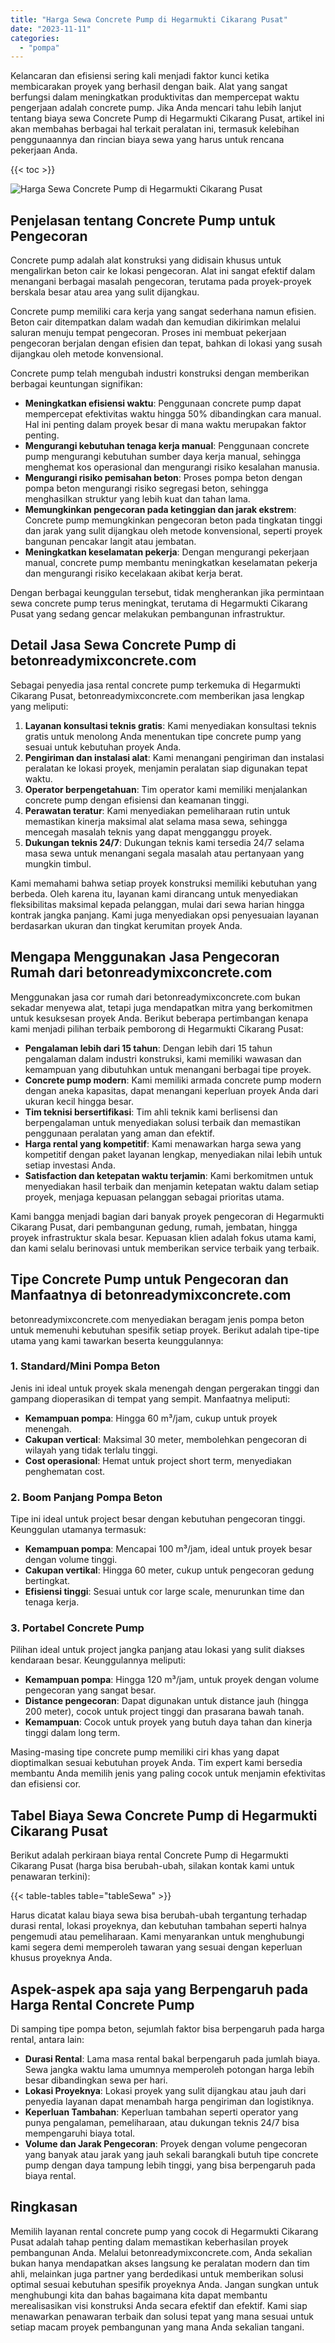 ```yaml
---
title: "Harga Sewa Concrete Pump di Hegarmukti Cikarang Pusat"
date: "2023-11-11"
categories: 
  - "pompa"
---
```


Kelancaran dan efisiensi sering kali menjadi faktor kunci ketika membicarakan proyek yang berhasil dengan baik. Alat yang sangat berfungsi dalam meningkatkan produktivitas dan mempercepat waktu pengerjaan adalah concrete pump. Jika Anda mencari tahu lebih lanjut tentang biaya sewa Concrete Pump di Hegarmukti Cikarang Pusat, artikel ini akan membahas berbagai hal terkait peralatan ini, termasuk kelebihan penggunaannya dan rincian biaya sewa yang harus untuk rencana pekerjaan Anda.

{{< toc >}}

![Harga Sewa Concrete Pump di Hegarmukti Cikarang Pusat](https://betoncor8.github.io/pump/concrete-pump%20(24).png)

## Penjelasan tentang Concrete Pump untuk Pengecoran

Concrete pump adalah alat konstruksi yang didisain khusus untuk mengalirkan beton cair ke lokasi pengecoran. Alat ini sangat efektif dalam menangani berbagai masalah pengecoran, terutama pada proyek-proyek berskala besar atau area yang sulit dijangkau.

Concrete pump memiliki cara kerja yang sangat sederhana namun efisien. Beton cair ditempatkan dalam wadah dan kemudian dikirimkan melalui saluran menuju tempat pengecoran. Proses ini membuat pekerjaan pengecoran berjalan dengan efisien dan tepat, bahkan di lokasi yang susah dijangkau oleh metode konvensional.

Concrete pump telah mengubah industri konstruksi dengan memberikan berbagai keuntungan signifikan:

- **Meningkatkan efisiensi waktu**: Penggunaan concrete pump dapat mempercepat efektivitas waktu hingga 50% dibandingkan cara manual. Hal ini penting dalam proyek besar di mana waktu merupakan faktor penting.
- **Mengurangi kebutuhan tenaga kerja manual**: Penggunaan concrete pump mengurangi kebutuhan sumber daya kerja manual, sehingga menghemat kos operasional dan mengurangi risiko kesalahan manusia.
- **Mengurangi risiko pemisahan beton**: Proses pompa beton dengan pompa beton mengurangi risiko segregasi beton, sehingga menghasilkan struktur yang lebih kuat dan tahan lama.
- **Memungkinkan pengecoran pada ketinggian dan jarak ekstrem**: Concrete pump memungkinkan pengecoran beton pada tingkatan tinggi dan jarak yang sulit dijangkau oleh metode konvensional, seperti proyek bangunan pencakar langit atau jembatan.
- **Meningkatkan keselamatan pekerja**: Dengan mengurangi pekerjaan manual, concrete pump membantu meningkatkan keselamatan pekerja dan mengurangi risiko kecelakaan akibat kerja berat.

Dengan berbagai keunggulan tersebut, tidak mengherankan jika permintaan sewa concrete pump terus meningkat, terutama di Hegarmukti Cikarang Pusat yang sedang gencar melakukan pembangunan infrastruktur.

## Detail Jasa Sewa Concrete Pump di betonreadymixconcrete.com

Sebagai penyedia jasa rental concrete pump terkemuka di Hegarmukti Cikarang Pusat, betonreadymixconcrete.com memberikan jasa lengkap yang meliputi:

1. **Layanan konsultasi teknis gratis**: Kami menyediakan konsultasi teknis gratis untuk menolong Anda menentukan tipe concrete pump yang sesuai untuk kebutuhan proyek Anda.
2. **Pengiriman dan instalasi alat**: Kami menangani pengiriman dan instalasi peralatan ke lokasi proyek, menjamin peralatan siap digunakan tepat waktu.
3. **Operator berpengetahuan**: Tim operator kami memiliki menjalankan concrete pump dengan efisiensi dan keamanan tinggi.
4. **Perawatan teratur**: Kami menyediakan pemeliharaan rutin untuk memastikan kinerja maksimal alat selama masa sewa, sehingga mencegah masalah teknis yang dapat mengganggu proyek.
5. **Dukungan teknis 24/7**: Dukungan teknis kami tersedia 24/7 selama masa sewa untuk menangani segala masalah atau pertanyaan yang mungkin timbul.

Kami memahami bahwa setiap proyek konstruksi memiliki kebutuhan yang berbeda. Oleh karena itu, layanan kami dirancang untuk menyediakan fleksibilitas maksimal kepada pelanggan, mulai dari sewa harian hingga kontrak jangka panjang. Kami juga menyediakan opsi penyesuaian layanan berdasarkan ukuran dan tingkat kerumitan proyek Anda.

## Mengapa Menggunakan Jasa Pengecoran Rumah dari betonreadymixconcrete.com

Menggunakan jasa cor rumah dari betonreadymixconcrete.com bukan sekadar menyewa alat, tetapi juga mendapatkan mitra yang berkomitmen untuk kesuksesan proyek Anda. Berikut beberapa pertimbangan kenapa kami menjadi pilihan terbaik pemborong di Hegarmukti Cikarang Pusat:

- **Pengalaman lebih dari 15 tahun**: Dengan lebih dari 15 tahun pengalaman dalam industri konstruksi, kami memiliki wawasan dan kemampuan yang dibutuhkan untuk menangani berbagai tipe proyek.
- **Concrete pump modern**: Kami memiliki armada concrete pump modern dengan aneka kapasitas, dapat menangani keperluan proyek Anda dari ukuran kecil hingga besar.
- **Tim teknisi bersertifikasi**: Tim ahli teknik kami berlisensi dan berpengalaman untuk menyediakan solusi terbaik dan memastikan penggunaan peralatan yang aman dan efektif.
- **Harga rental yang kompetitif**: Kami menawarkan harga sewa yang kompetitif dengan paket layanan lengkap, menyediakan nilai lebih untuk setiap investasi Anda.
- **Satisfaction dan ketepatan waktu terjamin**: Kami berkomitmen untuk menyediakan hasil terbaik dan menjamin ketepatan waktu dalam setiap proyek, menjaga kepuasan pelanggan sebagai prioritas utama.

Kami bangga menjadi bagian dari banyak proyek pengecoran di Hegarmukti Cikarang Pusat, dari pembangunan gedung, rumah, jembatan, hingga proyek infrastruktur skala besar. Kepuasan klien adalah fokus utama kami, dan kami selalu berinovasi untuk memberikan service terbaik yang terbaik.

## Tipe Concrete Pump untuk Pengecoran dan Manfaatnya di betonreadymixconcrete.com

betonreadymixconcrete.com menyediakan beragam jenis pompa beton untuk memenuhi kebutuhan spesifik setiap proyek. Berikut adalah tipe-tipe utama yang kami tawarkan beserta keunggulannya:

### 1\. Standard/Mini Pompa Beton

Jenis ini ideal untuk proyek skala menengah dengan pergerakan tinggi dan gampang dioperasikan di tempat yang sempit. Manfaatnya meliputi:

- **Kemampuan pompa**: Hingga 60 m³/jam, cukup untuk proyek menengah.
- **Cakupan vertical**: Maksimal 30 meter, membolehkan pengecoran di wilayah yang tidak terlalu tinggi.
- **Cost operasional**: Hemat untuk project short term, menyediakan penghematan cost.

### 2\. Boom Panjang Pompa Beton

Tipe ini ideal untuk project besar dengan kebutuhan pengecoran tinggi. Keunggulan utamanya termasuk:

- **Kemampuan pompa**: Mencapai 100 m³/jam, ideal untuk proyek besar dengan volume tinggi.
- **Cakupan vertikal**: Hingga 60 meter, cukup untuk pengecoran gedung bertingkat.
- **Efisiensi tinggi**: Sesuai untuk cor large scale, menurunkan time dan tenaga kerja.

### 3\. Portabel Concrete Pump

Pilihan ideal untuk project jangka panjang atau lokasi yang sulit diakses kendaraan besar. Keunggulannya meliputi:

- **Kemampuan pompa**: Hingga 120 m³/jam, untuk proyek dengan volume pengecoran yang sangat besar.
- **Distance pengecoran**: Dapat digunakan untuk distance jauh (hingga 200 meter), cocok untuk project tinggi dan prasarana bawah tanah.
- **Kemampuan**: Cocok untuk proyek yang butuh daya tahan dan kinerja tinggi dalam long term.

Masing-masing tipe concrete pump memiliki ciri khas yang dapat dioptimalkan sesuai kebutuhan proyek Anda. Tim expert kami bersedia membantu Anda memilih jenis yang paling cocok untuk menjamin efektivitas dan efisiensi cor.

## Tabel Biaya Sewa Concrete Pump di Hegarmukti Cikarang Pusat

Berikut adalah perkiraan biaya rental Concrete Pump di Hegarmukti Cikarang Pusat (harga bisa berubah-ubah, silakan kontak kami untuk penawaran terkini):

{{< table-tables table="tableSewa" >}}

Harus dicatat kalau biaya sewa bisa berubah-ubah tergantung terhadap durasi rental, lokasi proyeknya, dan kebutuhan tambahan seperti halnya pengemudi atau pemeliharaan. Kami menyarankan untuk menghubungi kami segera demi memperoleh tawaran yang sesuai dengan keperluan khusus proyeknya Anda.

## Aspek-aspek apa saja yang Berpengaruh pada Harga Rental Concrete Pump

Di samping tipe pompa beton, sejumlah faktor bisa berpengaruh pada harga rental, antara lain:

- **Durasi Rental**: Lama masa rental bakal berpengaruh pada jumlah biaya. Sewa jangka waktu lama umumnya memperoleh potongan harga lebih besar dibandingkan sewa per hari.
- **Lokasi Proyeknya**: Lokasi proyek yang sulit dijangkau atau jauh dari penyedia layanan dapat menambah harga pengiriman dan logistiknya.
- **Keperluan Tambahan**: Keperluan tambahan seperti operator yang punya pengalaman, pemeliharaan, atau dukungan teknis 24/7 bisa mempengaruhi biaya total.
- **Volume dan Jarak Pengecoran**: Proyek dengan volume pengecoran yang banyak atau jarak yang jauh sekali barangkali butuh tipe concrete pump dengan daya tampung lebih tinggi, yang bisa berpengaruh pada biaya rental.

## Ringkasan

Memilih layanan rental concrete pump yang cocok di Hegarmukti Cikarang Pusat adalah tahap penting dalam memastikan keberhasilan proyek pembangunan Anda. Melalui betonreadymixconcrete.com, Anda sekalian bukan hanya mendapatkan akses langsung ke peralatan modern dan tim ahli, melainkan juga partner yang berdedikasi untuk memberikan solusi optimal sesuai kebutuhan spesifik proyeknya Anda. Jangan sungkan untuk menghubungi kita dan bahas bagaimana kita dapat membantu merealisasikan visi konstruksi Anda secara efektif dan efektif. Kami siap menawarkan penawaran terbaik dan solusi tepat yang mana sesuai untuk setiap macam proyek pembangunan yang mana Anda sekalian tangani.
